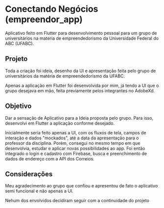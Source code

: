 # Conectando Negócios (empreendor_app)

Aplicativo feito em Flutter para desenvolvimento pessoal para um grupo de universitários na materia de empreendedorismo da Universidade Federal do ABC (UFABC).

## Projeto

Toda a criação foi ideia, desenho da UI e apresentação feita pelo grupo de universitários da matéria de empreendedorismo da UFABC.

Apenas a aplicação em Flutter foi desenvolvida por mim, já tendo a UI que o grupo desejava em mão, feita previamente pelos integrantes no AdobeXd.

## Objetivo

Dar a sensação de Aplicativo para a Ideia proposta pelo grupo. Para isso, desenvolvi em Flutter a aplicação conforme desejado.

Inicialmente seria feito apenas a UI, com os fluxos de tela, campos de interação e dados "mockados", até a data da apresentação para o professor da disciplina. Porém, consegui no mesmo tempo em que desenvolvia, estudar e aplicar novas possibilidades ao app. Foi então integrado o login e cadastro com Firebase, busca e preenchimento de dados de endereço com a API dos Correios.

## Considerações

Meu agradecimento ao grupo que confiou e apresentou de fato o aplicativo semi funcional e não apenas a UI.

Nehum dos envolvidos decidiram seguir com a continuidade do projeto
